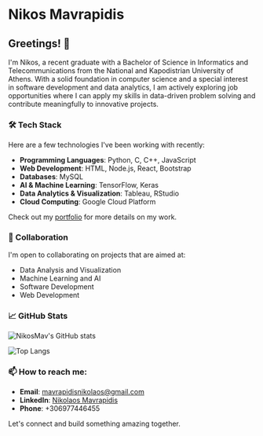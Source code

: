 # Nikos Mavrapidis

## Greetings! 👋

I'm Nikos, a recent graduate with a Bachelor of Science in Informatics and Telecommunications from the National and Kapodistrian University of Athens. With a solid foundation in computer science and a special interest in software development and data analytics, I am actively exploring job opportunities where I can apply my skills in data-driven problem solving and contribute meaningfully to innovative projects.

### 🛠 Tech Stack

Here are a few technologies I've been working with recently:

- **Programming Languages**: Python, C, C++, JavaScript
- **Web Development**: HTML, Node.js, React, Bootstrap
- **Databases**: MySQL
- **AI & Machine Learning**: TensorFlow, Keras
- **Data Analytics & Visualization**: Tableau, RStudio
- **Cloud Computing**: Google Cloud Platform

Check out my [portfolio](https://nikosmav.github.io) for more details on my work.

### 🤝 Collaboration

I'm open to collaborating on projects that are aimed at:

- Data Analysis and Visualization
- Machine Learning and AI
- Software Development
- Web Development

### 📈 GitHub Stats

![NikosMav's GitHub stats](https://github-readme-stats.vercel.app/api?username=NikosMav&show_icons=true&theme=radical)

![Top Langs](https://github-readme-stats.vercel.app/api/top-langs/?username=NikosMav&layout=compact&theme=radical&langs_count=10)

### 📫 How to reach me:

- **Email**: mavrapidisnikolaos@gmail.com
- **LinkedIn**: [Nikolaos Mavrapidis](https://www.linkedin.com/in/nikolaos-mavrapidis-990314194)
- **Phone**: +306977446455

Let's connect and build something amazing together.
